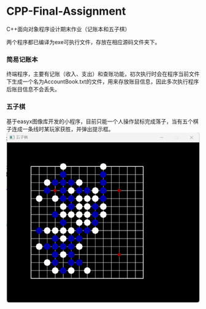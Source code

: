 # CPP-Final-Assignment
C++面向对象程序设计期末作业（记账本和五子棋）

两个程序都已编译为exe可执行文件，存放在相应源码文件夹下。

### 简易记账本
终端程序，主要有记账（收入、支出）和查账功能，初次执行时会在程序当前文件下生成一个名为AccountBook.txt的文件，用来存放账目信息，因此多次执行程序后账目信息不会丢失。


### 五子棋
基于easyx图像库开发的小程序，目前只能一个人操作鼠标完成落子，当有五个棋子连成一条线时某玩家获胜，并弹出提示框。
![img](image/chess.png)
